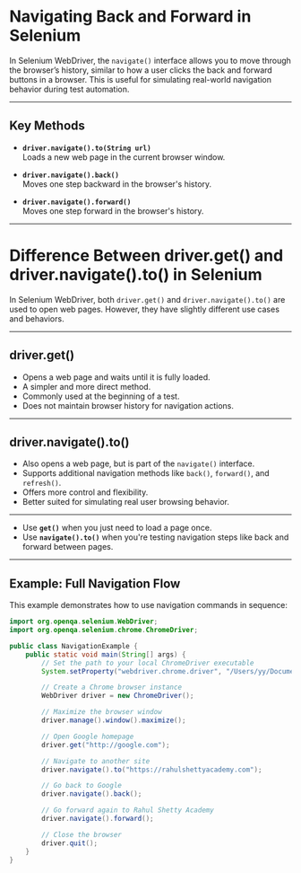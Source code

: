 # Navigating Back and Forward in Selenium

In Selenium WebDriver, the `navigate()` interface allows you to move through the browser’s history, similar to how a user clicks the back and forward buttons in a browser. This is useful for simulating real-world navigation behavior during test automation.

---

## Key Methods

- **`driver.navigate().to(String url)`**  
  Loads a new web page in the current browser window.

- **`driver.navigate().back()`**  
  Moves one step backward in the browser's history.

- **`driver.navigate().forward()`**  
  Moves one step forward in the browser's history.

---
# Difference Between driver.get() and driver.navigate().to() in Selenium

In Selenium WebDriver, both `driver.get()` and `driver.navigate().to()` are used to open web pages. However, they have slightly different use cases and behaviors.

---

## driver.get()

- Opens a web page and waits until it is fully loaded.
- A simpler and more direct method.
- Commonly used at the beginning of a test.
- Does not maintain browser history for navigation actions.

---

## driver.navigate().to()

- Also opens a web page, but is part of the `navigate()` interface.
- Supports additional navigation methods like `back()`, `forward()`, and `refresh()`.
- Offers more control and flexibility.
- Better suited for simulating real user browsing behavior.

---
- Use **`get()`** when you just need to load a page once.
- Use **`navigate().to()`** when you're testing navigation steps like back and forward between pages.
---
## Example: Full Navigation Flow

This example demonstrates how to use navigation commands in sequence:

```java
import org.openqa.selenium.WebDriver;
import org.openqa.selenium.chrome.ChromeDriver;

public class NavigationExample {
    public static void main(String[] args) {
        // Set the path to your local ChromeDriver executable
        System.setProperty("webdriver.chrome.driver", "/Users/yy/Documents/chromedriver-mac-arm64/chromedriver");

        // Create a Chrome browser instance
        WebDriver driver = new ChromeDriver();

        // Maximize the browser window
        driver.manage().window().maximize();

        // Open Google homepage
        driver.get("http://google.com");

        // Navigate to another site
        driver.navigate().to("https://rahulshettyacademy.com");

        // Go back to Google
        driver.navigate().back();

        // Go forward again to Rahul Shetty Academy
        driver.navigate().forward();

        // Close the browser
        driver.quit();
    }
}
